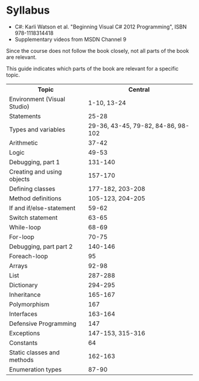 # Syllabus

  * C#: Karli Watson et al. "Beginning Visual C# 2012 Programming", ISBN 978-1118314418
  * Supplementary videos from MSDN Channel 9

Since the course does not follow the book closely, not all parts of the book are relevant.

This guide indicates which parts of the book are relevant for a specific topic. 

  <table>
    <tr>
	  <th>Topic</th>
	  <th>Central</th>
	</tr>
	<tr>
	  <td>Environment (Visual Studio)</td>
	  <td>1-10, 13-24</td>
	</tr>
	<tr>
	  <td>Statements</td>
	  <td>25-28</td>
	</tr>
	<tr>
	  <td>Types and variables</td>
	  <td>29-36, 43-45, 79-82, 84-86, 98-102</td>
	</tr>
	<tr>
	  <td>Arithmetic</td>
	  <td>37-42</td>  
	</tr>
	<tr>
	  <td>Logic</td>
	  <td>49-53</td>  
	</tr>
	<tr>
	  <td>Debugging, part 1</td>
	  <td>131-140</td>  
	</tr>
	<tr>
	  <td>Creating and using objects</td>
	  <td>157-170</td>  
	</tr>
	<tr>
	  <td>Defining classes</td>
	  <td>177-182, 203-208</td>
	</tr>
	<tr>
	  <td>Method definitions</td>
	  <td>105-123, 204-205</td>
	</tr>
	<tr>
	  <td>If and if/else-statement</td>
	  <td>59-62</td>
	</tr>
	<tr>
	  <td>Switch statement</td>
	  <td>63-65</td>
	</tr>
	<tr>
	  <td>While-loop</td>
	  <td>68-69</td>
	</tr>
	<tr>
	  <td>For-loop</td>
	  <td>70-75</td>
	</tr>
	<tr>
	  <td>Debugging, part part 2</td>
	  <td>140-146</td>
	</tr>
	<tr>
	  <td>Foreach-loop</td>
	  <td>95</td>
	</tr>
	<tr>
	  <td>Arrays</td>
	  <td>92-98</td>
	</tr>
	<tr>
	  <td>List</td>
	  <td>287-288</td>
	</tr>
	<tr>
	  <td>Dictionary</td>
	  <td>294-295</td>
	</tr>
	<tr>
	  <td>Inheritance</td>
	  <td>165-167</td>
	</tr>
	<tr>
	  <td>Polymorphism</td>
	  <td>167</td>
	</tr>
	<tr>
	  <td>Interfaces</td>
	  <td>163-164</td>
	</tr>
	<tr>
	  <td>Defensive Programming</td>
	  <td>147</td>
	</tr>
	<tr>
	  <td>Exceptions</td>
	  <td>147-153, 315-316</td>
	</tr>
	<tr>
	  <td>Constants</td>
	  <td>64</td>
	</tr>
	<tr>
	  <td>Static classes and methods</td>
	  <td>162-163</td>
	</tr>
	<tr>
	  <td>Enumeration types </td>
	  <td>87-90</td>
	</tr>
  </table>